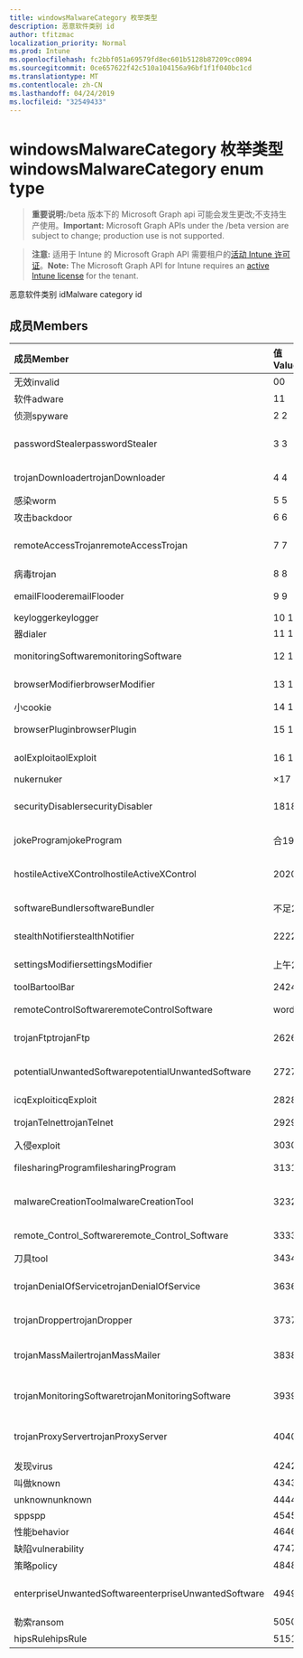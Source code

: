 ```yaml
---
title: windowsMalwareCategory 枚举类型
description: 恶意软件类别 id
author: tfitzmac
localization_priority: Normal
ms.prod: Intune
ms.openlocfilehash: fc2bbf051a69579fd8ec601b5128b87209cc0894
ms.sourcegitcommit: 0ce657622f42c510a104156a96bf1f1f040bc1cd
ms.translationtype: MT
ms.contentlocale: zh-CN
ms.lasthandoff: 04/24/2019
ms.locfileid: "32549433"
---
```

# <a name="windowsmalwarecategory-enum-type"></a><span data-ttu-id="2a0d6-103">windowsMalwareCategory 枚举类型</span><span class="sxs-lookup"><span data-stu-id="2a0d6-103">windowsMalwareCategory enum type</span></span>

> <span data-ttu-id="2a0d6-104">**重要说明:**/beta 版本下的 Microsoft Graph api 可能会发生更改;不支持生产使用。</span><span class="sxs-lookup"><span data-stu-id="2a0d6-104">**Important:** Microsoft Graph APIs under the /beta version are subject to change; production use is not supported.</span></span>

> <span data-ttu-id="2a0d6-105">**注意:** 适用于 Intune 的 Microsoft Graph API 需要租户的[活动 Intune 许可证](https://go.microsoft.com/fwlink/?linkid=839381)。</span><span class="sxs-lookup"><span data-stu-id="2a0d6-105">**Note:** The Microsoft Graph API for Intune requires an [active Intune license](https://go.microsoft.com/fwlink/?linkid=839381) for the tenant.</span></span>

<span data-ttu-id="2a0d6-106">恶意软件类别 id</span><span class="sxs-lookup"><span data-stu-id="2a0d6-106">Malware category id</span></span>

## <a name="members"></a><span data-ttu-id="2a0d6-107">成员</span><span class="sxs-lookup"><span data-stu-id="2a0d6-107">Members</span></span>
|<span data-ttu-id="2a0d6-108">成员</span><span class="sxs-lookup"><span data-stu-id="2a0d6-108">Member</span></span>|<span data-ttu-id="2a0d6-109">值</span><span class="sxs-lookup"><span data-stu-id="2a0d6-109">Value</span></span>|<span data-ttu-id="2a0d6-110">说明</span><span class="sxs-lookup"><span data-stu-id="2a0d6-110">Description</span></span>|
|:---|:---|:---|
|<span data-ttu-id="2a0d6-111">无效</span><span class="sxs-lookup"><span data-stu-id="2a0d6-111">invalid</span></span>|<span data-ttu-id="2a0d6-112">0</span><span class="sxs-lookup"><span data-stu-id="2a0d6-112">0</span></span>|<span data-ttu-id="2a0d6-113">Invalid</span><span class="sxs-lookup"><span data-stu-id="2a0d6-113">Invalid</span></span>|
|<span data-ttu-id="2a0d6-114">软件</span><span class="sxs-lookup"><span data-stu-id="2a0d6-114">adware</span></span>|<span data-ttu-id="2a0d6-115">1</span><span class="sxs-lookup"><span data-stu-id="2a0d6-115">1</span></span>|<span data-ttu-id="2a0d6-116">软件</span><span class="sxs-lookup"><span data-stu-id="2a0d6-116">Adware</span></span>|
|<span data-ttu-id="2a0d6-117">侦测</span><span class="sxs-lookup"><span data-stu-id="2a0d6-117">spyware</span></span>|<span data-ttu-id="2a0d6-118">2 </span><span class="sxs-lookup"><span data-stu-id="2a0d6-118">2</span></span>|<span data-ttu-id="2a0d6-119">侦测</span><span class="sxs-lookup"><span data-stu-id="2a0d6-119">Spyware</span></span>|
|<span data-ttu-id="2a0d6-120">passwordStealer</span><span class="sxs-lookup"><span data-stu-id="2a0d6-120">passwordStealer</span></span>|<span data-ttu-id="2a0d6-121">3 </span><span class="sxs-lookup"><span data-stu-id="2a0d6-121">3</span></span>|<span data-ttu-id="2a0d6-122">密码 stealer</span><span class="sxs-lookup"><span data-stu-id="2a0d6-122">Password stealer</span></span>|
|<span data-ttu-id="2a0d6-123">trojanDownloader</span><span class="sxs-lookup"><span data-stu-id="2a0d6-123">trojanDownloader</span></span>|<span data-ttu-id="2a0d6-124">4 </span><span class="sxs-lookup"><span data-stu-id="2a0d6-124">4</span></span>|<span data-ttu-id="2a0d6-125">特洛伊木马下载程序</span><span class="sxs-lookup"><span data-stu-id="2a0d6-125">Trojan downloader</span></span>|
|<span data-ttu-id="2a0d6-126">感染</span><span class="sxs-lookup"><span data-stu-id="2a0d6-126">worm</span></span>|<span data-ttu-id="2a0d6-127">5 </span><span class="sxs-lookup"><span data-stu-id="2a0d6-127">5</span></span>|<span data-ttu-id="2a0d6-128">感染</span><span class="sxs-lookup"><span data-stu-id="2a0d6-128">Worm</span></span>|
|<span data-ttu-id="2a0d6-129">攻击</span><span class="sxs-lookup"><span data-stu-id="2a0d6-129">backdoor</span></span>|<span data-ttu-id="2a0d6-130">6 </span><span class="sxs-lookup"><span data-stu-id="2a0d6-130">6</span></span>|<span data-ttu-id="2a0d6-131">攻击</span><span class="sxs-lookup"><span data-stu-id="2a0d6-131">Backdoor</span></span>|
|<span data-ttu-id="2a0d6-132">remoteAccessTrojan</span><span class="sxs-lookup"><span data-stu-id="2a0d6-132">remoteAccessTrojan</span></span>|<span data-ttu-id="2a0d6-133">7 </span><span class="sxs-lookup"><span data-stu-id="2a0d6-133">7</span></span>|<span data-ttu-id="2a0d6-134">远程访问特洛伊木马</span><span class="sxs-lookup"><span data-stu-id="2a0d6-134">Remote access Trojan</span></span>|
|<span data-ttu-id="2a0d6-135">病毒</span><span class="sxs-lookup"><span data-stu-id="2a0d6-135">trojan</span></span>|<span data-ttu-id="2a0d6-136">8 </span><span class="sxs-lookup"><span data-stu-id="2a0d6-136">8</span></span>|<span data-ttu-id="2a0d6-137">病毒</span><span class="sxs-lookup"><span data-stu-id="2a0d6-137">Trojan</span></span>|
|<span data-ttu-id="2a0d6-138">emailFlooder</span><span class="sxs-lookup"><span data-stu-id="2a0d6-138">emailFlooder</span></span>|<span data-ttu-id="2a0d6-139">9 </span><span class="sxs-lookup"><span data-stu-id="2a0d6-139">9</span></span>|<span data-ttu-id="2a0d6-140">电子邮件 flooder</span><span class="sxs-lookup"><span data-stu-id="2a0d6-140">Email flooder</span></span>|
|<span data-ttu-id="2a0d6-141">keylogger</span><span class="sxs-lookup"><span data-stu-id="2a0d6-141">keylogger</span></span>|<span data-ttu-id="2a0d6-142">10 </span><span class="sxs-lookup"><span data-stu-id="2a0d6-142">10</span></span>|<span data-ttu-id="2a0d6-143">Keylogger</span><span class="sxs-lookup"><span data-stu-id="2a0d6-143">Keylogger</span></span>|
|<span data-ttu-id="2a0d6-144">器</span><span class="sxs-lookup"><span data-stu-id="2a0d6-144">dialer</span></span>|<span data-ttu-id="2a0d6-145">11 </span><span class="sxs-lookup"><span data-stu-id="2a0d6-145">11</span></span>|<span data-ttu-id="2a0d6-146">器</span><span class="sxs-lookup"><span data-stu-id="2a0d6-146">Dialer</span></span>|
|<span data-ttu-id="2a0d6-147">monitoringSoftware</span><span class="sxs-lookup"><span data-stu-id="2a0d6-147">monitoringSoftware</span></span>|<span data-ttu-id="2a0d6-148">12 </span><span class="sxs-lookup"><span data-stu-id="2a0d6-148">12</span></span>|<span data-ttu-id="2a0d6-149">监视软件</span><span class="sxs-lookup"><span data-stu-id="2a0d6-149">Monitoring software</span></span>|
|<span data-ttu-id="2a0d6-150">browserModifier</span><span class="sxs-lookup"><span data-stu-id="2a0d6-150">browserModifier</span></span>|<span data-ttu-id="2a0d6-151">13 </span><span class="sxs-lookup"><span data-stu-id="2a0d6-151">13</span></span>|<span data-ttu-id="2a0d6-152">浏览器修饰符</span><span class="sxs-lookup"><span data-stu-id="2a0d6-152">Browser modifier</span></span>|
|<span data-ttu-id="2a0d6-153">小</span><span class="sxs-lookup"><span data-stu-id="2a0d6-153">cookie</span></span>|<span data-ttu-id="2a0d6-154">14 </span><span class="sxs-lookup"><span data-stu-id="2a0d6-154">14</span></span>|<span data-ttu-id="2a0d6-155">Cookie</span><span class="sxs-lookup"><span data-stu-id="2a0d6-155">Cookie</span></span>|
|<span data-ttu-id="2a0d6-156">browserPlugin</span><span class="sxs-lookup"><span data-stu-id="2a0d6-156">browserPlugin</span></span>|<span data-ttu-id="2a0d6-157">15 </span><span class="sxs-lookup"><span data-stu-id="2a0d6-157">15</span></span>|<span data-ttu-id="2a0d6-158">浏览器插件</span><span class="sxs-lookup"><span data-stu-id="2a0d6-158">Browser plugin</span></span>|
|<span data-ttu-id="2a0d6-159">aolExploit</span><span class="sxs-lookup"><span data-stu-id="2a0d6-159">aolExploit</span></span>|<span data-ttu-id="2a0d6-160">16 </span><span class="sxs-lookup"><span data-stu-id="2a0d6-160">16</span></span>|<span data-ttu-id="2a0d6-161">AOL 攻击</span><span class="sxs-lookup"><span data-stu-id="2a0d6-161">AOL exploit</span></span>|
|<span data-ttu-id="2a0d6-162">nuker</span><span class="sxs-lookup"><span data-stu-id="2a0d6-162">nuker</span></span>|<span data-ttu-id="2a0d6-163">×</span><span class="sxs-lookup"><span data-stu-id="2a0d6-163">17</span></span>|<span data-ttu-id="2a0d6-164">Nuker</span><span class="sxs-lookup"><span data-stu-id="2a0d6-164">Nuker</span></span>|
|<span data-ttu-id="2a0d6-165">securityDisabler</span><span class="sxs-lookup"><span data-stu-id="2a0d6-165">securityDisabler</span></span>|<span data-ttu-id="2a0d6-166">18</span><span class="sxs-lookup"><span data-stu-id="2a0d6-166">18</span></span>|<span data-ttu-id="2a0d6-167">安全 disabler</span><span class="sxs-lookup"><span data-stu-id="2a0d6-167">Security disabler</span></span>|
|<span data-ttu-id="2a0d6-168">jokeProgram</span><span class="sxs-lookup"><span data-stu-id="2a0d6-168">jokeProgram</span></span>|<span data-ttu-id="2a0d6-169">合</span><span class="sxs-lookup"><span data-stu-id="2a0d6-169">19</span></span>|<span data-ttu-id="2a0d6-170">玩笑程序</span><span class="sxs-lookup"><span data-stu-id="2a0d6-170">Joke program</span></span>|
|<span data-ttu-id="2a0d6-171">hostileActiveXControl</span><span class="sxs-lookup"><span data-stu-id="2a0d6-171">hostileActiveXControl</span></span>|<span data-ttu-id="2a0d6-172">20</span><span class="sxs-lookup"><span data-stu-id="2a0d6-172">20</span></span>|<span data-ttu-id="2a0d6-173">恶意 ActiveX 控件</span><span class="sxs-lookup"><span data-stu-id="2a0d6-173">Hostile ActiveX control</span></span>|
|<span data-ttu-id="2a0d6-174">softwareBundler</span><span class="sxs-lookup"><span data-stu-id="2a0d6-174">softwareBundler</span></span>|<span data-ttu-id="2a0d6-175">不足</span><span class="sxs-lookup"><span data-stu-id="2a0d6-175">21</span></span>|<span data-ttu-id="2a0d6-176">软件捆绑程序</span><span class="sxs-lookup"><span data-stu-id="2a0d6-176">Software bundler</span></span>|
|<span data-ttu-id="2a0d6-177">stealthNotifier</span><span class="sxs-lookup"><span data-stu-id="2a0d6-177">stealthNotifier</span></span>|<span data-ttu-id="2a0d6-178">22</span><span class="sxs-lookup"><span data-stu-id="2a0d6-178">22</span></span>|<span data-ttu-id="2a0d6-179">隐形修饰符</span><span class="sxs-lookup"><span data-stu-id="2a0d6-179">Stealth modifier</span></span>|
|<span data-ttu-id="2a0d6-180">settingsModifier</span><span class="sxs-lookup"><span data-stu-id="2a0d6-180">settingsModifier</span></span>|<span data-ttu-id="2a0d6-181">上午</span><span class="sxs-lookup"><span data-stu-id="2a0d6-181">23</span></span>|<span data-ttu-id="2a0d6-182">Settings 修饰符</span><span class="sxs-lookup"><span data-stu-id="2a0d6-182">Settings modifier</span></span>|
|<span data-ttu-id="2a0d6-183">toolBar</span><span class="sxs-lookup"><span data-stu-id="2a0d6-183">toolBar</span></span>|<span data-ttu-id="2a0d6-184">24</span><span class="sxs-lookup"><span data-stu-id="2a0d6-184">24</span></span>|<span data-ttu-id="2a0d6-185">工具栏</span><span class="sxs-lookup"><span data-stu-id="2a0d6-185">Toolbar</span></span>|
|<span data-ttu-id="2a0d6-186">remoteControlSoftware</span><span class="sxs-lookup"><span data-stu-id="2a0d6-186">remoteControlSoftware</span></span>|<span data-ttu-id="2a0d6-187">word</span><span class="sxs-lookup"><span data-stu-id="2a0d6-187">25</span></span>|<span data-ttu-id="2a0d6-188">远程控制软件</span><span class="sxs-lookup"><span data-stu-id="2a0d6-188">Remote control software</span></span>|
|<span data-ttu-id="2a0d6-189">trojanFtp</span><span class="sxs-lookup"><span data-stu-id="2a0d6-189">trojanFtp</span></span>|<span data-ttu-id="2a0d6-190">26</span><span class="sxs-lookup"><span data-stu-id="2a0d6-190">26</span></span>|<span data-ttu-id="2a0d6-191">特洛伊木马 FTP</span><span class="sxs-lookup"><span data-stu-id="2a0d6-191">Trojan FTP</span></span>|
|<span data-ttu-id="2a0d6-192">potentialUnwantedSoftware</span><span class="sxs-lookup"><span data-stu-id="2a0d6-192">potentialUnwantedSoftware</span></span>|<span data-ttu-id="2a0d6-193">27</span><span class="sxs-lookup"><span data-stu-id="2a0d6-193">27</span></span>|<span data-ttu-id="2a0d6-194">潜在的不需要的软件</span><span class="sxs-lookup"><span data-stu-id="2a0d6-194">Potential unwanted software</span></span>|
|<span data-ttu-id="2a0d6-195">icqExploit</span><span class="sxs-lookup"><span data-stu-id="2a0d6-195">icqExploit</span></span>|<span data-ttu-id="2a0d6-196">28</span><span class="sxs-lookup"><span data-stu-id="2a0d6-196">28</span></span>|<span data-ttu-id="2a0d6-197">ICQ 攻击</span><span class="sxs-lookup"><span data-stu-id="2a0d6-197">ICQ exploit</span></span>|
|<span data-ttu-id="2a0d6-198">trojanTelnet</span><span class="sxs-lookup"><span data-stu-id="2a0d6-198">trojanTelnet</span></span>|<span data-ttu-id="2a0d6-199">29</span><span class="sxs-lookup"><span data-stu-id="2a0d6-199">29</span></span>|<span data-ttu-id="2a0d6-200">特洛伊木马 telnet</span><span class="sxs-lookup"><span data-stu-id="2a0d6-200">Trojan telnet</span></span>|
|<span data-ttu-id="2a0d6-201">入侵</span><span class="sxs-lookup"><span data-stu-id="2a0d6-201">exploit</span></span>|<span data-ttu-id="2a0d6-202">30</span><span class="sxs-lookup"><span data-stu-id="2a0d6-202">30</span></span>|<span data-ttu-id="2a0d6-203">入侵</span><span class="sxs-lookup"><span data-stu-id="2a0d6-203">Exploit</span></span>|
|<span data-ttu-id="2a0d6-204">filesharingProgram</span><span class="sxs-lookup"><span data-stu-id="2a0d6-204">filesharingProgram</span></span>|<span data-ttu-id="2a0d6-205">31</span><span class="sxs-lookup"><span data-stu-id="2a0d6-205">31</span></span>|<span data-ttu-id="2a0d6-206">文件共享程序</span><span class="sxs-lookup"><span data-stu-id="2a0d6-206">File sharing program</span></span>|
|<span data-ttu-id="2a0d6-207">malwareCreationTool</span><span class="sxs-lookup"><span data-stu-id="2a0d6-207">malwareCreationTool</span></span>|<span data-ttu-id="2a0d6-208">32</span><span class="sxs-lookup"><span data-stu-id="2a0d6-208">32</span></span>|<span data-ttu-id="2a0d6-209">恶意软件创建工具</span><span class="sxs-lookup"><span data-stu-id="2a0d6-209">Malware creation tool</span></span>|
|<span data-ttu-id="2a0d6-210">remote_Control_Software</span><span class="sxs-lookup"><span data-stu-id="2a0d6-210">remote_Control_Software</span></span>|<span data-ttu-id="2a0d6-211">33</span><span class="sxs-lookup"><span data-stu-id="2a0d6-211">33</span></span>|<span data-ttu-id="2a0d6-212">远程控制软件</span><span class="sxs-lookup"><span data-stu-id="2a0d6-212">Remote control software</span></span>|
|<span data-ttu-id="2a0d6-213">刀具</span><span class="sxs-lookup"><span data-stu-id="2a0d6-213">tool</span></span>|<span data-ttu-id="2a0d6-214">34</span><span class="sxs-lookup"><span data-stu-id="2a0d6-214">34</span></span>|<span data-ttu-id="2a0d6-215">工具</span><span class="sxs-lookup"><span data-stu-id="2a0d6-215">Tool</span></span>|
|<span data-ttu-id="2a0d6-216">trojanDenialOfService</span><span class="sxs-lookup"><span data-stu-id="2a0d6-216">trojanDenialOfService</span></span>|<span data-ttu-id="2a0d6-217">36</span><span class="sxs-lookup"><span data-stu-id="2a0d6-217">36</span></span>|<span data-ttu-id="2a0d6-218">特洛伊木马拒绝服务</span><span class="sxs-lookup"><span data-stu-id="2a0d6-218">Trojan denial of service</span></span>|
|<span data-ttu-id="2a0d6-219">trojanDropper</span><span class="sxs-lookup"><span data-stu-id="2a0d6-219">trojanDropper</span></span>|<span data-ttu-id="2a0d6-220">37</span><span class="sxs-lookup"><span data-stu-id="2a0d6-220">37</span></span>|<span data-ttu-id="2a0d6-221">特洛伊木马程序吸管</span><span class="sxs-lookup"><span data-stu-id="2a0d6-221">Trojan dropper</span></span>|
|<span data-ttu-id="2a0d6-222">trojanMassMailer</span><span class="sxs-lookup"><span data-stu-id="2a0d6-222">trojanMassMailer</span></span>|<span data-ttu-id="2a0d6-223">38</span><span class="sxs-lookup"><span data-stu-id="2a0d6-223">38</span></span>|<span data-ttu-id="2a0d6-224">特洛伊木马邮件群发程序</span><span class="sxs-lookup"><span data-stu-id="2a0d6-224">Trojan mass mailer</span></span>|
|<span data-ttu-id="2a0d6-225">trojanMonitoringSoftware</span><span class="sxs-lookup"><span data-stu-id="2a0d6-225">trojanMonitoringSoftware</span></span>|<span data-ttu-id="2a0d6-226">39</span><span class="sxs-lookup"><span data-stu-id="2a0d6-226">39</span></span>|<span data-ttu-id="2a0d6-227">特洛伊木马监视软件</span><span class="sxs-lookup"><span data-stu-id="2a0d6-227">Trojan monitoring software</span></span>|
|<span data-ttu-id="2a0d6-228">trojanProxyServer</span><span class="sxs-lookup"><span data-stu-id="2a0d6-228">trojanProxyServer</span></span>|<span data-ttu-id="2a0d6-229">40</span><span class="sxs-lookup"><span data-stu-id="2a0d6-229">40</span></span>|<span data-ttu-id="2a0d6-230">特洛伊木马代理服务器</span><span class="sxs-lookup"><span data-stu-id="2a0d6-230">Trojan proxy server</span></span>|
|<span data-ttu-id="2a0d6-231">发现</span><span class="sxs-lookup"><span data-stu-id="2a0d6-231">virus</span></span>|<span data-ttu-id="2a0d6-232">42</span><span class="sxs-lookup"><span data-stu-id="2a0d6-232">42</span></span>|<span data-ttu-id="2a0d6-233">发现</span><span class="sxs-lookup"><span data-stu-id="2a0d6-233">Virus</span></span>|
|<span data-ttu-id="2a0d6-234">叫做</span><span class="sxs-lookup"><span data-stu-id="2a0d6-234">known</span></span>|<span data-ttu-id="2a0d6-235">43</span><span class="sxs-lookup"><span data-stu-id="2a0d6-235">43</span></span>|<span data-ttu-id="2a0d6-236">叫做</span><span class="sxs-lookup"><span data-stu-id="2a0d6-236">Known</span></span>|
|<span data-ttu-id="2a0d6-237">unknown</span><span class="sxs-lookup"><span data-stu-id="2a0d6-237">unknown</span></span>|<span data-ttu-id="2a0d6-238">44</span><span class="sxs-lookup"><span data-stu-id="2a0d6-238">44</span></span>|<span data-ttu-id="2a0d6-239">未知</span><span class="sxs-lookup"><span data-stu-id="2a0d6-239">Unknown</span></span>|
|<span data-ttu-id="2a0d6-240">spp</span><span class="sxs-lookup"><span data-stu-id="2a0d6-240">spp</span></span>|<span data-ttu-id="2a0d6-241">45</span><span class="sxs-lookup"><span data-stu-id="2a0d6-241">45</span></span>|<span data-ttu-id="2a0d6-242">SPP</span><span class="sxs-lookup"><span data-stu-id="2a0d6-242">SPP</span></span>|
|<span data-ttu-id="2a0d6-243">性能</span><span class="sxs-lookup"><span data-stu-id="2a0d6-243">behavior</span></span>|<span data-ttu-id="2a0d6-244">46</span><span class="sxs-lookup"><span data-stu-id="2a0d6-244">46</span></span>|<span data-ttu-id="2a0d6-245">行为</span><span class="sxs-lookup"><span data-stu-id="2a0d6-245">Behavior</span></span>|
|<span data-ttu-id="2a0d6-246">缺陷</span><span class="sxs-lookup"><span data-stu-id="2a0d6-246">vulnerability</span></span>|<span data-ttu-id="2a0d6-247">47</span><span class="sxs-lookup"><span data-stu-id="2a0d6-247">47</span></span>|<span data-ttu-id="2a0d6-248">缺陷</span><span class="sxs-lookup"><span data-stu-id="2a0d6-248">Vulnerability</span></span>|
|<span data-ttu-id="2a0d6-249">策略</span><span class="sxs-lookup"><span data-stu-id="2a0d6-249">policy</span></span>|<span data-ttu-id="2a0d6-250">48</span><span class="sxs-lookup"><span data-stu-id="2a0d6-250">48</span></span>|<span data-ttu-id="2a0d6-251">策略</span><span class="sxs-lookup"><span data-stu-id="2a0d6-251">Policy</span></span>|
|<span data-ttu-id="2a0d6-252">enterpriseUnwantedSoftware</span><span class="sxs-lookup"><span data-stu-id="2a0d6-252">enterpriseUnwantedSoftware</span></span>|<span data-ttu-id="2a0d6-253">49</span><span class="sxs-lookup"><span data-stu-id="2a0d6-253">49</span></span>|<span data-ttu-id="2a0d6-254">企业不需要的软件</span><span class="sxs-lookup"><span data-stu-id="2a0d6-254">Enterprise Unwanted Software</span></span>|
|<span data-ttu-id="2a0d6-255">勒索</span><span class="sxs-lookup"><span data-stu-id="2a0d6-255">ransom</span></span>|<span data-ttu-id="2a0d6-256">50</span><span class="sxs-lookup"><span data-stu-id="2a0d6-256">50</span></span>|<span data-ttu-id="2a0d6-257">勒索</span><span class="sxs-lookup"><span data-stu-id="2a0d6-257">Ransom</span></span>|
|<span data-ttu-id="2a0d6-258">hipsRule</span><span class="sxs-lookup"><span data-stu-id="2a0d6-258">hipsRule</span></span>|<span data-ttu-id="2a0d6-259">51</span><span class="sxs-lookup"><span data-stu-id="2a0d6-259">51</span></span>|<span data-ttu-id="2a0d6-260">HIPS 规则</span><span class="sxs-lookup"><span data-stu-id="2a0d6-260">HIPS Rule</span></span>|





